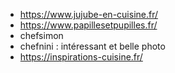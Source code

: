     
- https://www.jujube-en-cuisine.fr/
- https://www.papillesetpupilles.fr/
- chefsimon
- chefnini : intéressant et belle photo
- https://inspirations-cuisine.fr/ 
